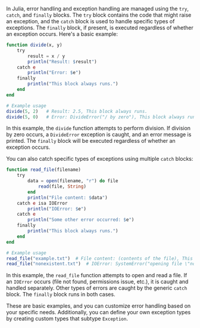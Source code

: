 In Julia, error handling and exception handling are managed using the `try`, `catch`, and `finally` blocks. The `try` block contains the code that might raise an exception, and the `catch` block is used to handle specific types of exceptions. The `finally` block, if present, is executed regardless of whether an exception occurs. Here's a basic example:

```julia
function divide(x, y)
    try
        result = x / y
        println("Result: $result")
    catch e
        println("Error: $e")
    finally
        println("This block always runs.")
    end
end

# Example usage
divide(5, 2)   # Result: 2.5, This block always runs.
divide(5, 0)   # Error: DivideError("/ by zero"), This block always runs.
```

In this example, the `divide` function attempts to perform division. If division by zero occurs, a `DivideError` exception is caught, and an error message is printed. The `finally` block will be executed regardless of whether an exception occurs.

You can also catch specific types of exceptions using multiple `catch` blocks:

```julia
function read_file(filename)
    try
        data = open(filename, "r") do file
            read(file, String)
        end
        println("File content: $data")
    catch e isa IOError
        println("IOError: $e")
    catch e
        println("Some other error occurred: $e")
    finally
        println("This block always runs.")
    end
end

# Example usage
read_file("example.txt")  # File content: (contents of the file), This block always runs.
read_file("nonexistent.txt")  # IOError: SystemError("opening file \"nonexistent.txt\": No such file or directory"), This block always runs.
```

In this example, the `read_file` function attempts to open and read a file. If an `IOError` occurs (file not found, permissions issue, etc.), it is caught and handled separately. Other types of errors are caught by the generic `catch` block. The `finally` block runs in both cases.

These are basic examples, and you can customize error handling based on your specific needs. Additionally, you can define your own exception types by creating custom types that subtype `Exception`.